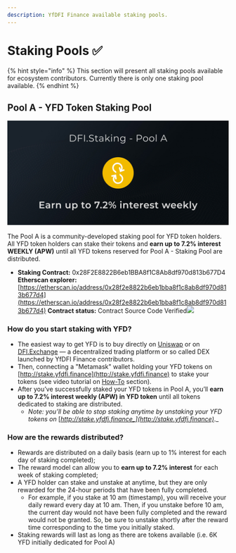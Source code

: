```yaml
---
description: YfDFI Finance available staking pools.
---
```


# Staking Pools ✅

{% hint style="info" %}
This section will present all staking pools available for ecosystem contributors. Currently there is only one staking pool available.
{% endhint %}

## Pool A - YFD Token Staking Pool

![](../.gitbook/assets/staking-pool-cover-poola.jpg)

The Pool A is a community-developed staking pool for YFD token holders. All YFD token holders can stake their tokens and **earn up to 7.2% interest WEEKLY \(APW\)** until all YFD tokens reserved for Pool A - Staking Pool are distributed.

* **Staking Contract:** 0x28F2E8822B6eb1BBA8f1C8Ab8df970d813b677D4 **Etherscan explorer:** [https://etherscan.io/address/0x28f2e8822b6eb1bba8f1c8ab8df970d813b677d4](https://etherscan.io/address/0x28f2e8822b6eb1bba8f1c8ab8df970d813b677d4) **Contract status:**  Contract Source Code Verified![](https://bitcoin-ev.org/s/done.svg) 

### How do you start staking with YFD?

* The easiest way to get YFD is to buy directly on [Uniswap](https://app.uniswap.org/#/swap?inputCurrency=ETH&outputCurrency=0x4f4f0ef7978737ce928bff395529161b44e27ad9) or on [DFI.Exchange](https://dfi.exchange) — a decentralized trading platform or so called DEX launched by YfDFI Finance contributors.
* Then, connecting a "Metamask" wallet holding your YFD tokens on [http://stake.yfdfi.finance](http://stake.yfdfi.finance) to stake your tokens \(see video tutorial on [How-To](../) section\).
* After you’ve successfully staked your YFD tokens in Pool A, you’ll **earn up to 7.2% interest weekly \(APW\) in YFD token** until all tokens dedicated to staking are distributed.
  * _Note: you’ll be able to stop staking anytime by unstaking your YFD tokens on_ [_http://stake.yfdfi.finance_](http://stake.yfdfi.finance)_._

### How are the rewards distributed?

* Rewards are distributed on a daily basis \(earn up to 1% interest for each day of staking completed\);
* The reward model can allow you to **earn up to 7.2% interest** for each week of staking completed;
* A YFD holder can stake and unstake at anytime, but they are only rewarded for the 24-hour periods that have been fully completed.
  * For example, if you stake at 10 am \(timestamp\), you will receive your daily reward every day at 10 am. Then, if you unstake before 10 am, the current day would not have been fully completed and the reward would not be granted. So, be sure to unstake shortly after the reward time corresponding to the time you initially staked.
* Staking rewards will last as long as there are tokens available \(i.e. 6K YFD initially dedicated for Pool A\)









